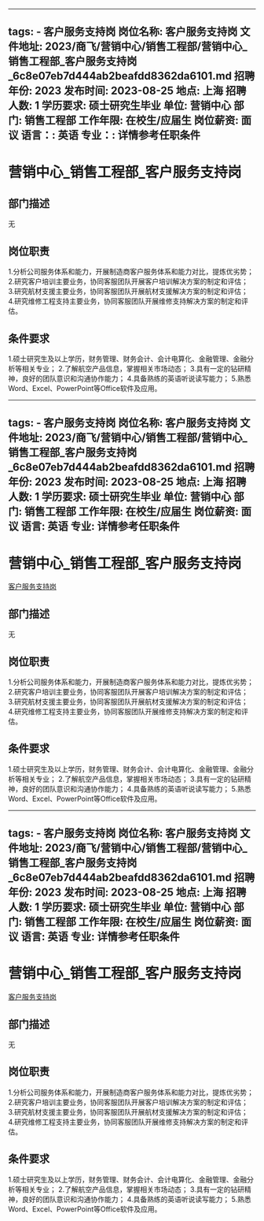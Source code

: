 
---
tags:
    - 客户服务支持岗
岗位名称: 客户服务支持岗
文件地址: 2023/商飞/营销中心/销售工程部/营销中心_销售工程部_客户服务支持岗_6c8e07eb7d444ab2beafdd8362da6101.md
招聘年份: 2023
发布时间: 2023-08-25
地点: 上海
招聘人数: 1
学历要求: 硕士研究生毕业
单位: 营销中心
部门: 销售工程部
工作年限: 在校生/应届生
岗位薪资: 面议
语言：: 英语
专业：: 详情参考任职条件
---

# 营销中心_销售工程部_客户服务支持岗

## 部门描述

无

## 岗位职责

1.分析公司服务体系和能力，开展制造商客户服务体系和能力对比，提炼优劣势；
 2.研究客户培训主要业务，协同客服团队开展客户培训解决方案的制定和评估；
 3.研究航材支援主要业务，协同客服团队开展航材支援解决方案的制定和评估；
 4.研究维修工程支持主要业务，协同客服团队开展维修支持解决方案的制定和评估。

 ## 条件要求

1.硕士研究生及以上学历，财务管理、财务会计、会计电算化、金融管理、金融分析等相关专业；
 2.了解航空产品信息，掌握相关市场动态；
 3.具有一定的钻研精神，良好的团队意识和沟通协作能力；
 4.具备熟练的英语听说读写能力；
 5.熟悉Word、Excel、PowerPoint等Office软件及应用。

---
tags:
    - 客户服务支持岗
岗位名称: 客户服务支持岗
文件地址: 2023/商飞/营销中心/销售工程部/营销中心_销售工程部_客户服务支持岗_6c8e07eb7d444ab2beafdd8362da6101.md
招聘年份: 2023
发布时间: 2023-08-25
地点: 上海
招聘人数: 1
学历要求: 硕士研究生毕业
单位: 营销中心
部门: 销售工程部
工作年限: 在校生/应届生
岗位薪资: 面议
语言: 英语
专业: 详情参考任职条件
---

# 营销中心_销售工程部_客户服务支持岗

[客户服务支持岗](http://zhaopin.comac.cc/zp/ct/out/position/positionDetail?planid=6c8e07eb7d444ab2beafdd8362da6101)

## 部门描述

无

## 岗位职责

1.分析公司服务体系和能力，开展制造商客户服务体系和能力对比，提炼优劣势；
 2.研究客户培训主要业务，协同客服团队开展客户培训解决方案的制定和评估；
 3.研究航材支援主要业务，协同客服团队开展航材支援解决方案的制定和评估；
 4.研究维修工程支持主要业务，协同客服团队开展维修支持解决方案的制定和评估。

 ## 条件要求

1.硕士研究生及以上学历，财务管理、财务会计、会计电算化、金融管理、金融分析等相关专业；
 2.了解航空产品信息，掌握相关市场动态；
 3.具有一定的钻研精神，良好的团队意识和沟通协作能力；
 4.具备熟练的英语听说读写能力；
 5.熟悉Word、Excel、PowerPoint等Office软件及应用。

---
tags:
    - 客户服务支持岗
岗位名称: 客户服务支持岗
文件地址: 2023/商飞/营销中心/销售工程部/营销中心_销售工程部_客户服务支持岗_6c8e07eb7d444ab2beafdd8362da6101.md
招聘年份: 2023
发布时间: 2023-08-25
地点: 上海
招聘人数: 1
学历要求: 硕士研究生毕业
单位: 营销中心
部门: 销售工程部
工作年限: 在校生/应届生
岗位薪资: 面议
语言: 英语
专业: 详情参考任职条件
---

# 营销中心_销售工程部_客户服务支持岗

[客户服务支持岗](http://zhaopin.comac.cc/zp/ct/out/position/positionDetail?planid=6c8e07eb7d444ab2beafdd8362da6101)


## 部门描述

无

## 岗位职责

1.分析公司服务体系和能力，开展制造商客户服务体系和能力对比，提炼优劣势；
 2.研究客户培训主要业务，协同客服团队开展客户培训解决方案的制定和评估；
 3.研究航材支援主要业务，协同客服团队开展航材支援解决方案的制定和评估；
 4.研究维修工程支持主要业务，协同客服团队开展维修支持解决方案的制定和评估。

 ## 条件要求

1.硕士研究生及以上学历，财务管理、财务会计、会计电算化、金融管理、金融分析等相关专业；
 2.了解航空产品信息，掌握相关市场动态；
 3.具有一定的钻研精神，良好的团队意识和沟通协作能力；
 4.具备熟练的英语听说读写能力；
 5.熟悉Word、Excel、PowerPoint等Office软件及应用。
